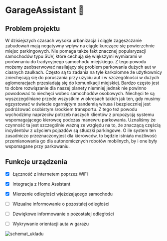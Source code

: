 # GarageAssistant :blue_car:

## Problem projektu
W dzisiejszych czasach wysoka urbanizacja i ciągłe zagęszczanie zabudowań mają negatywny wpływ na ciągle kurczące się powierzchnie miejsc parkingowych. Nie pomaga także fakt znacznej popularyzacji samochodów typu SUV, które cechują się większymi wymiarami w porównaniu do tradycyjnego samochodu miejskiego. Z tego powodu możemy zaobserwować nasilający się problem parkowania dużych aut w ciasnych zaułkach. Często są to zadania na tyle karkołomne że użytkownicy zniechęcają się do poruszania przy użyciu aut i w szczególności w dużych aglomeracjach przesiadają się do komunikacji miejskiej. Bardzo często jest to dobre rozwiązanie dla naszej planety niemniej jednak nie powinno powodować to niechęci wobec samochodów osobowych. Niechęci te są wyszczególniane przede wszystkim w okresach takich jak ten, gdy musimy egzystować w świecie ogarniętym pandemią wirusa i bezpieczniej jest podróżować osobistym środkiem transportu. Z tego też powodu wychodzimy naprzeciw potrzeb naszych klientów z propozycją systemu wspomagającego kierowcę podczas manewru parkowania. Uznaliśmy że czynność ta jest szczególnie ważną ze względu na to, że znaczącą częścią incydentów z użyciem pojazdów są stłuczki parkingowe. O ile system ten zasadniczo przeznaczonyjest dla kierowców, to będzie istniała możliwość przemianowania go dla autonomicznych robotów mobilnych, by i one były wspomagane przy parkowaniu.

## Funkcje urządzenia
- [X] Łączność z internetem poprzez WiFi
- [X] Integracja z Home Assistant
- [X] Mierzenie odległości wjeżdzającego samochodu
- [ ] Wizualne informowanie o pozostałej odległości 
- [ ] Dzwiękowe informowanie o pozostałej odległości 
- [ ] Wykrywanie orientacji auta w garażu



![schemat_ukladu](https://user-images.githubusercontent.com/44072895/114557473-ffada000-9c69-11eb-9a5d-c5a69eaa234c.png)
